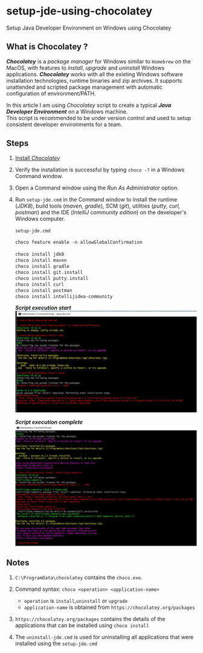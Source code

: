 # setup-jde-using-chocolatey
Setup Java Developer Environment on Windows using Chocolatey

## What is Chocolatey ?
***Chocolatey*** is a _package manager_ for Windows similar to `Homebrew` on the MacOS, with features to _install_, _upgrade_ and _uninstall_ Windows applications.
***Chocolatey*** works with all the existing Windows software installation technologies, runtime binaries and zip archives. It supports unattended and scripted package management with automatic configuration of environment/PATH.

In this article I am using _Chocolatey_ script to create a typical ***Java Developer Environment*** on a Windows machine.  
This script is recommended to be under version control and used to setup consistent developer environments for a team.

## Steps
1. [Install _Chocolatey_](https://chocolatey.org/install)

2. Verify the installation is successful by typing `choco -?` in a Windows Command window.

3. Open a Command window using the _Run As Administrator_ option.

4. Run `setup-jde.cmd` in the Command window to install the runtime (_JDK8_), build tools (_maven, gradle_), SCM (_git_), utilities (_putty, curl, postman_) and the IDE (_IntelliJ community edition_) on the developer's Windows computer.

    `setup-jde.cmd`

    ```
    choco feature enable -n allowGlobalConfirmation

    choco install jdk8
    choco install maven
    choco install gradle
    choco install git.install
    choco install putty.install
    choco install curl
    choco install postman
    choco install intellijidea-community
    ```
    
    ***Script execution start***
    ![setup script start](setup-jde-start.JPG)  
   
    ***Script execution complete***
    ![setup script end](setup-jde-end.JPG) 
    
## Notes
1. `C:\ProgramData\chocolatey` contains the `choco.exe`.

2. Command syntax: `choco <operation> <application-name>`
    -  `operation` is `install`,`uninstall` or `upgrade`
    -  `application-name` is obtained from `https://chocolatey.org/packages`

3. `https://chocolatey.org/packages` contains the details of the applications that can be installed using `choco install`

4. The `uninstall-jde.cmd` is used for uninstalling all applications that were installed using the `setup-jde.cmd`

